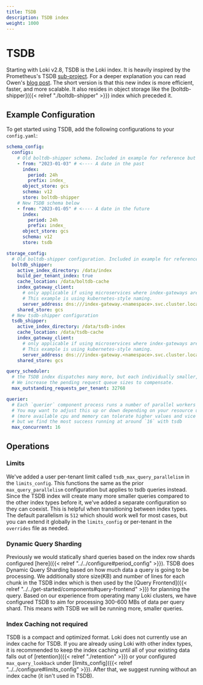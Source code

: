 ```yaml
---
title: TSDB
description: TSDB index
weight: 1000
---
```


# TSDB

Starting with Loki v2.8, TSDB is the Loki index. It is heavily inspired by the Prometheus's TSDB [sub-project](https://github.com/prometheus/prometheus/tree/main/tsdb). For a deeper explanation you can read Owen's [blog post](https://lokidex.com/posts/tsdb/). The short version is that this new index is more efficient, faster, and more scalable. It also resides in object storage like the [boltdb-shipper]({{< relref "./boltdb-shipper" >}}) index which preceded it.

## Example Configuration

To get started using TSDB, add the following configurations to your `config.yaml`:

```yaml
schema_config:
  configs:
    # Old boltdb-shipper schema. Included in example for reference but does not need changing.
    - from: "2023-01-03" # <---- A date in the past
      index:
        period: 24h
        prefix: index_
      object_store: gcs
      schema: v12
      store: boltdb-shipper
    # New TSDB schema below
    - from: "2023-01-05" # <---- A date in the future
      index:
        period: 24h
        prefix: index_
      object_store: gcs
      schema: v12
      store: tsdb

storage_config:
  # Old boltdb-shipper configuration. Included in example for reference but does not need changing.
  boltdb_shipper:
    active_index_directory: /data/index
    build_per_tenant_index: true
    cache_location: /data/boltdb-cache
    index_gateway_client:
      # only applicable if using microservices where index-gateways are independently deployed.
      # This example is using kubernetes-style naming.
      server_address: dns:///index-gateway.<namespace>.svc.cluster.local:9095
    shared_store: gcs
  # New tsdb-shipper configuration
  tsdb_shipper:
    active_index_directory: /data/tsdb-index
    cache_location: /data/tsdb-cache
    index_gateway_client:
      # only applicable if using microservices where index-gateways are independently deployed.
      # This example is using kubernetes-style naming.
      server_address: dns:///index-gateway.<namespace>.svc.cluster.local:9095
    shared_store: gcs

query_scheduler:
  # the TSDB index dispatches many more, but each individually smaller, requests. 
  # We increase the pending request queue sizes to compensate.
  max_outstanding_requests_per_tenant: 32768

querier:
  # Each `querier` component process runs a number of parallel workers to process queries simultaneously.
  # You may want to adjust this up or down depending on your resource usage
  # (more available cpu and memory can tolerate higher values and vice versa),
  # but we find the most success running at around `16` with tsdb
  max_concurrent: 16

```

## Operations

### Limits

We've added a user per-tenant limit called `tsdb_max_query_parallelism` in the `limits_config`. This functions the same as the prior `max_query_parallelism` configuration but applies to tsdb queries instead. Since the TSDB index will create many more smaller queries compared to the other index types before it, we've added a separate configuration so they can coexist. This is helpful when transitioning between index types. The default parallelism is `512` which should work well for most cases, but you can extend it globally in the `limits_config` or per-tenant in the `overrides` file as needed.

### Dynamic Query Sharding

Previously we would statically shard queries based on the index row shards configured [here]({{< relref "../../configure#period_config" >}}).
TSDB does Dynamic Query Sharding based on how much data a query is going to be processing.
We additionally store size(KB) and number of lines for each chunk in the TSDB index which is then used by the [Query Frontend]({{< relref "../../get-started/components#query-frontend" >}}) for planning the query.
Based on our experience from operating many Loki clusters, we have configured TSDB to aim for processing 300-600 MBs of data per query shard.
This means with TSDB we will be running more, smaller queries.

### Index Caching not required

TSDB is a compact and optimized format. Loki does not currently use an index cache for TSDB. If you are already using Loki with other index types, it is recommended to keep the index caching until all of your existing data falls out of [retention]({{< relref "./retention" >}}) or your configured `max_query_lookback` under [limits_config]({{< relref "../../configure#limits_config" >}}). After that, we suggest running without an index cache (it isn't used in TSDB).
